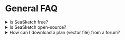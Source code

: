 # General FAQ

<details>

<summary>Is SeaSketch free?</summary>

Yes, SeaSketch is free to use under the [3-Clause BSD License](https://github.com/seasketch/next/blob/master/LICENSE) provided by the University of California Santa Barbara (UCSB). The McClintock Lab at UCSB's National Center for Ecological Analysis may also be contracted to help configure and implement SeaSketch. Contracts may be particularly helpful if you intend to use SeaSketch's analytical tools which require expertise in Javascript to develop.&#x20;

</details>

<details>

<summary>Is SeaSketch open-source?</summary>

Yes, the SeaSketch platform and geoprocessing framework are both open-source. The source code can be found on GitHub: [seasketch/next](https://github.com/seasketch/next) and [seasketch/geoprocessing](https://github.com/seasketch/geoprocessing).

</details>

<details>

<summary>How can I download a plan (vector file) from a forum?</summary>

Plans that have been shared to a forum topic may be downloaded as GeoJSON files. Any user with access to the forum may do so. Simply navigate to the post containing the plan, right click on the plan name, and select <img src="../.gitbook/assets/image (4).png" alt="" data-size="line">. GeoJSON is a vector file format that can be loaded into a desktop GIS program, similar to a shapefile.

</details>
